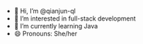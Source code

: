 - 👋 Hi, I’m @qianjun-ql
- 👀 I’m interested in full-stack development
- 🌱 I’m currently learning Java
- 😄 Pronouns: She/her

<!---
qianjun-ql/qianjun-ql is a ✨ special ✨ repository because its `README.md` (this file) appears on your GitHub profile.
You can click the Preview link to take a look at your changes.
--->
